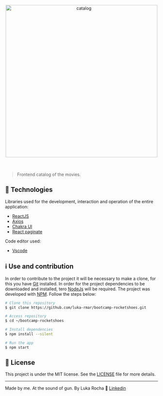 <div align="center">
  <img alt="catalog" title="catalog" src="https://vejasp.abril.com.br/wp-content/uploads/2020/07/netflix-library.jpg?quality=70&strip=info&resize=850,567" width="500px" />
</div>


</br>
</br>



> Frontend catalog of the movies.


## :robot: Technologies

Libraries used for the development, interaction and operation of the entire application:

-  [ReactJS](https://reactjs.org/)
-  [Axios](https://github.com/axios/axios)
-  [Chakra UI](https://chakra-ui.com/)
-  [React paginate](https://github.com/AdeleD/react-paginate)

Code editor used:
-  [Vscode](https://code.visualstudio.com/)


## :information_source: Use and contribution

In order to contribute to the project it will be necessary to make a clone, for this you have [Git](https://git-scm.com/) installed. In order for the project dependencies to be downloaded and installed, tero [NodeJs](https://nodejs.org/en/) will be required. The project was developed with [NPM](https://www.npmjs.com/). Follow the steps below:

```bash
# Clone this repository
$ git clone https://github.com/luka-rmar/bootcamp-rocketshoes.git

# Access repository
$ cd ~/bootcamp-rocketshoes

# Install dependencies
$ npm install --silent

# Run the app
$ npm start
```



## :memo: License
This project is under the MIT license. See the [LICENSE](LICENSE.md) file for more details.

---

Made by me. At the sound of gun. By Luka Rocha :wave: [Linkedin](https://www.linkedin.com/in/luka-martins/)
